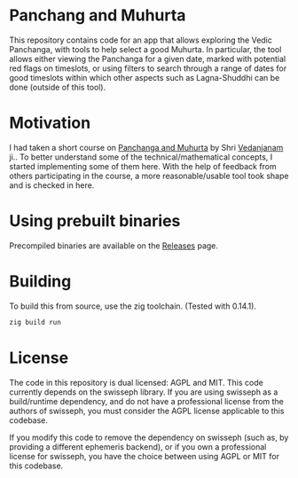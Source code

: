 # Panchang and Muhurta

This repository contains code for an app that allows exploring the Vedic Panchanga, with tools to help select a good Muhurta. In particular, the tool allows either viewing the Panchanga for a given date, marked with potential red flags on timeslots, or using filters to search through a range of dates for good timeslots within which other aspects such as Lagna-Shuddhi can be done (outside of this tool).

# Motivation

I had taken a short course on [Panchanga and Muhurta](https://www.brhat.in/drashta/course/panchangam25) by Shri [Vedanjanam](https://x.com/VEDANJANAM) ji.. To better understand some of the technical/mathematical concepts, I started implementing some of them here. With the help of feedback from others participating in the course, a more reasonable/usable tool took shape and is checked in here.

# Using prebuilt binaries
Precompiled binaries are available on the [Releases](https://github.com/happyalu/panchang-muhurt/releases) page.

# Building

To build this from source, use the zig toolchain. (Tested with 0.14.1).

``` sh
zig build run
```

# License

The code in this repository is dual licensed: AGPL and MIT. This code currently depends on the swisseph library. If you are using swisseph as a build/runtime dependency, and do not have a professional license from the authors of swisseph, you must consider the AGPL license applicable to this codebase. 

If you modify this code to remove the dependency on swisseph (such as, by providing a different ephemeris backend), or if you own a professional license for swisseph, you have the choice between using AGPL or MIT for this codebase. 

